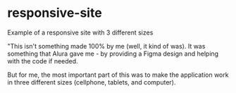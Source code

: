 # responsive-site
Example of a responsive site with 3 different sizes

"This isn't something made 100% by me (well, it kind of was). It was something that Alura gave me - by providing a Figma design and helping with the code if needed.

But for me, the most important part of this was to make the application work in three different sizes (cellphone, tablets, and computer).
